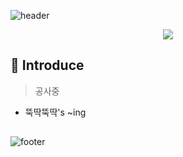 ![header](https://capsule-render.vercel.app/api?type=waving&color=gradient&height=300&section=header&text=Hi%20there👋&fontSize=90&animation=twinkling)

<div align="center">
<a href="https://hits.seeyoufarm.com"><img src="https://hits.seeyoufarm.com/api/count/incr/badge.svg?url=https%3A%2F%2Fgithub.com%2FSTRnick&count_bg=%2379C83D&title_bg=%23555555&icon=github.svg&icon_color=%23E7E7E7&title=Profile+View&edge_flat=false"/></a>
</div>

## 🎤 Introduce
> 공사중
- 뚝딱뚝딱's ~ing

## 



![footer](https://capsule-render.vercel.app/api?type=wave&color=gradient&height=200&section=footer&reversal=true)
